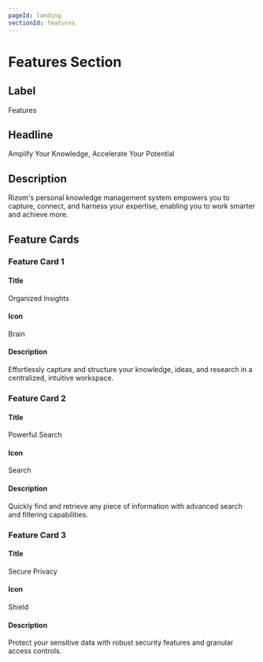 ```yaml
---
pageId: landing
sectionId: features
---
```

# Features Section

## Label
Features

## Headline
Amplify Your Knowledge, Accelerate Your Potential

## Description
Rizom's personal knowledge management system empowers you to capture, connect, and harness your expertise, enabling you to work smarter and achieve more.

## Feature Cards

### Feature Card 1

#### Title
Organized Insights

#### Icon
Brain

#### Description
Effortlessly capture and structure your knowledge, ideas, and research in a centralized, intuitive workspace.

### Feature Card 2

#### Title
Powerful Search

#### Icon
Search

#### Description
Quickly find and retrieve any piece of information with advanced search and filtering capabilities.

### Feature Card 3

#### Title
Secure Privacy

#### Icon
Shield

#### Description
Protect your sensitive data with robust security features and granular access controls.
